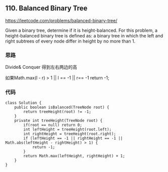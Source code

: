 ## 110. Balanced Binary Tree
https://leetcode.com/problems/balanced-binary-tree/

Given a binary tree, determine if it is height-balanced.
For this problem, a height-balanced binary tree is defined as:
a binary tree in which the left and right subtrees of every node differ in height by no more than 1.


### 思路 
Divide& Conquer 得到左右两边的高

如果Math.max(l - r) > 1 || l == -1 || r== -1
return -1;


### 代码

```
class Solution {
    public boolean isBalanced(TreeNode root) {
        return treeHeight(root) != -1;
    }
    private int treeHeight(TreeNode root) {
        if(root == null) return 0;
        int leftHeight = treeHeight(root.left);
        int rightHeight = treeHeight(root.right);
        if (leftHeight == -1 || rightHeight == -1 || Math.abs(leftHeight - rightHeight) > 1) {
            return -1;
        }
        return Math.max(leftHeight, rightHeight) + 1;
    }
}
```
